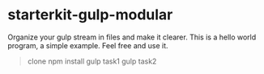 # starterkit-gulp-modular

Organize your gulp stream in files and make it clearer. This is a hello world program, a simple example. Feel free and use it. 

> clone
> npm install
> gulp task1
> gulp task2